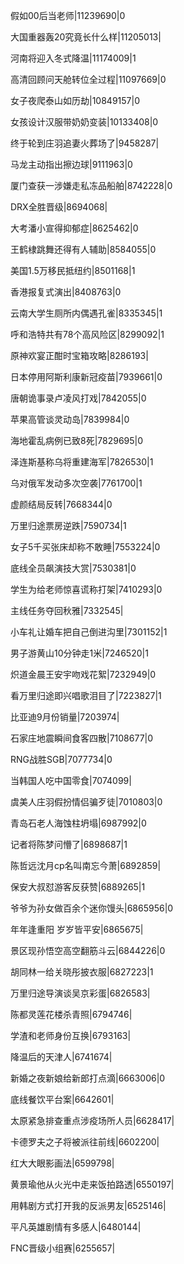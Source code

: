 假如00后当老师|11239690|0

大国重器轰20究竟长什么样|11205013|

河南将迎入冬式降温|11174009|1

高清回顾问天舱转位全过程|11097669|0

女子夜爬泰山如历劫|10849157|0

女孩设计汉服带奶奶变装|10133408|0

终于轮到庄羽追妻火葬场了|9458287|

马龙主动指出擦边球|9111963|0

厦门查获一涉嫌走私冻品船舶|8742228|0

DRX全胜晋级|8694068|

大考潘小宣得抑郁症|8625462|0

王鹤棣跳舞还得有人辅助|8584055|0

美国1.5万移民抵纽约|8501168|1

香港报复式演出|8408763|0

云南大学生厕所内偶遇孔雀|8335345|1

呼和浩特共有78个高风险区|8299092|1

原神欢宴正酣时宝箱攻略|8286193|

日本停用阿斯利康新冠疫苗|7939661|0

唐朝诡事录卢凌风打戏|7842055|0

苹果高管谈灵动岛|7839984|0

海地霍乱病例已致8死|7829695|0

泽连斯基称乌将重建海军|7826530|1

乌对俄军发动多次空袭|7761700|1

虚颜结局反转|7668344|0

万里归途票房逆跌|7590734|1

女子5千买张床却称不敢睡|7553224|0

底线全员飙演技大赏|7530381|0

学生为给老师惊喜谎称打架|7410293|0

主线任务夺回秋雅|7332545|

小车礼让婚车把自己倒进沟里|7301152|1

男子游黄山10分钟走1米|7246520|1

炽道金晨王安宇吻戏花絮|7232949|0

看万里归途即兴唱歌泪目了|7223827|1

比亚迪9月份销量|7203974|

石家庄地震瞬间食客四散|7108677|0

RNG战胜SGB|7077734|0

当韩国人吃中国零食|7074099|

虞美人庄羽假扮情侣骗歹徒|7010803|0

青岛石老人海蚀柱坍塌|6987992|0

记者将陈梦问懵了|6898687|1

陈哲远沈月cp名叫南忘今萧|6892859|

保安大叔怼游客反获赞|6889265|1

爷爷为孙女做百余个迷你馒头|6865956|0

年年逢重阳 岁岁皆平安|6865675|

景区现孙悟空高空翻筋斗云|6844226|0

胡同林一给关晓彤披衣服|6827223|1

万里归途导演谈吴京彩蛋|6826583|

陈都灵莲花楼杀青照|6794746|

学渣和老师身份互换|6793163|

降温后的天津人|6741674|

新婚之夜新娘给新郎打点滴|6663006|0

底线餐饮平台案|6642601|

太原紧急排查重点涉疫场所人员|6628417|

卡德罗夫之子将被派往前线|6602200|

红大大眼影画法|6599798|

黄景瑜他从火光中走来饭拍路透|6550197|

用韩剧方式打开我的反派男友|6525146|

平凡英雄剧情有多感人|6480144|

FNC晋级小组赛|6255657|

